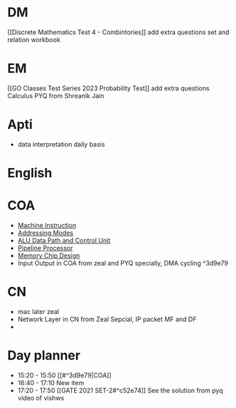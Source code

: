 
# DM

[[Discrete Mathematics Test 4 - Combintories]] add extra questions
set and relation workbook
# EM
[[GO Classes Test Series 2023  Probability  Test]] add extra questions
Calculus PYQ from Shreanik Jain

# Apti
- data interpretation daily basis

# English

# COA
- [Machine Instruction](https://www.practicepaper.in/gate-cse/machine-instruction)
- [Addressing Modes](https://www.practicepaper.in/gate-cse/addressing-modes)
- [ALU Data Path and Control Unit](https://www.practicepaper.in/gate-cse/alu-data-path-and-control-unit)
- [Pipeline Processor](https://www.practicepaper.in/gate-cse/pipeline-processor)
- [Memory Chip Design](https://www.practicepaper.in/gate-cse/memory-chip-design)
- Input Output in COA from zeal and PYQ specially, DMA cycling
^3d9e79
# CN 
- mac later zeal
- Network Layer in CN from Zeal Sepcial, IP packet MF and DF
- 

# Day planner

- 15:20 - 15:50 [[#^3d9e79|COA]]
- 16:40 - 17:10 New item
- 17:20 - 17:50 [[GATE 2021 SET-2#^c52e74]] See the solution from pyq video of vishws